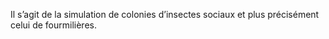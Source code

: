 Il s’agit de la simulation de colonies d’insectes sociaux et plus précisément celui de fourmilières.
